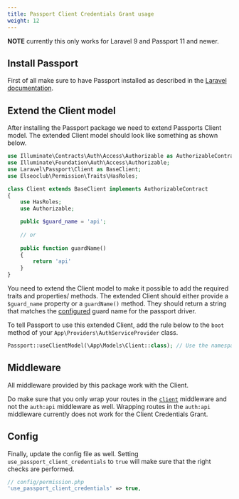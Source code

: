 ```yaml
---
title: Passport Client Credentials Grant usage
weight: 12
---
```


**NOTE** currently this only works for Laravel 9 and Passport 11 and newer.

## Install Passport

First of all make sure to have Passport installed as described in
the [Laravel documentation](https://laravel.com/docs/master/passport).

## Extend the Client model

After installing the Passport package we need to extend Passports Client model.
The extended Client model should look like something as shown below.

```php
use Illuminate\Contracts\Auth\Access\Authorizable as AuthorizableContract;
use Illuminate\Foundation\Auth\Access\Authorizable;
use Laravel\Passport\Client as BaseClient;
use Elseoclub\Permission\Traits\HasRoles;

class Client extends BaseClient implements AuthorizableContract
{
    use HasRoles;
    use Authorizable;

    public $guard_name = 'api';
    
    // or
    
    public function guardName()
    {
        return 'api'
    }
}
```

You need to extend the Client model to make it possible to add the required traits and properties/ methods.
The extended Client should either provide a `$guard_name` property or a `guardName()` method.
They should return a string that matches the [configured](https://laravel.com/docs/master/passport#installation) guard
name for the passport driver.

To tell Passport to use this extended Client, add the rule below to the `boot` method of your
`App\Providers\AuthServiceProvider` class.

```php
Passport::useClientModel(\App\Models\Client::class); // Use the namespace of your extended Client.
```

## Middleware

All middleware provided by this package work with the Client.

Do make sure that you only wrap your routes in the [`client`](https://laravel.com/docs/master/passport#via-middleware)
middleware and not the `auth:api` middleware as well.
Wrapping routes in the `auth:api` middleware currently does not work for the Client Credentials Grant.

## Config

Finally, update the config file as well. Setting `use_passport_client_credentials` to `true` will make sure that the
right checks are performed.

```php
// config/permission.php
'use_passport_client_credentials' => true,
```
